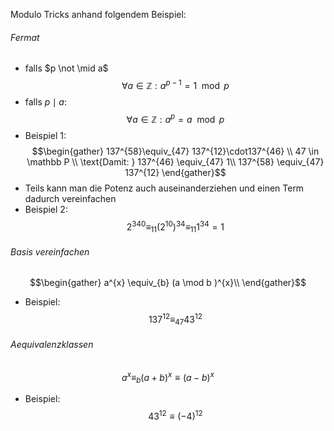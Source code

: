 Modulo Tricks anhand folgendem Beispiel:
###### Fermat 
 - falls $p \not \mid a$ 
$$
\forall a \in \mathbb Z: a^{p-1} = 1 \mod p
$$
- falls $p \mid a$:
$$
\forall a \in \mathbb Z: a ^p = a \mod p
$$
- Beispiel 1:
$$\begin{gather}
137^{58}\equiv_{47} 137^{12}\cdot137^{46} \\
47 \in \mathbb P \\
\text{Damit: } 137^{46} \equiv_{47} 1\\
137^{58} \equiv_{47} 137^{12}
\end{gather}$$
- Teils kann man die Potenz auch auseinanderziehen und einen Term dadurch vereinfachen
- Beispiel 2: 
$$2 ^{340}\equiv_{11} (2^{10})^{34}\equiv_{11}1^{34}=1$$
###### Basis vereinfachen
$$\begin{gather} 
a^{x} \equiv_{b} (a  \mod b )^{x}\\
\end{gather}$$
- Beispiel: 
$$
137^{12}\equiv_{47} 43^{12} 
$$
###### Aequivalenzklassen
$$
a^x\equiv_b(a + b)^x\equiv(a-b)^x
$$
- Beispiel: 
$$43^{12}\equiv(-4)^{12}$$